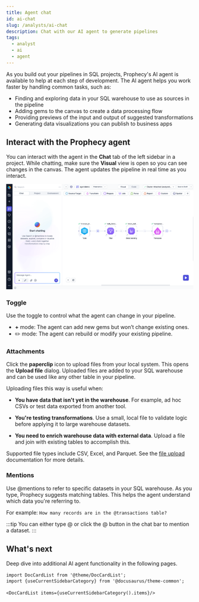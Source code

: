 ```yaml
---
title: Agent chat
id: ai-chat
slug: /analysts/ai-chat
description: Chat with our AI agent to generate pipelines
tags:
  - analyst
  - ai
  - agent
---
```


As you build out your pipelines in SQL projects, Prophecy's AI agent is available to help at each step of development. The AI agent helps you work faster by handling common tasks, such as:

- Finding and exploring data in your SQL warehouse to use as sources in the pipeline
- Adding gems to the canvas to create a data processing flow
- Providing previews of the input and output of suggested transformations
- Generating data visualizations you can publish to business apps

## Interact with the Prophecy agent

You can interact with the agent in the **Chat** tab of the left sidebar in a project. While chatting, make sure the **Visual** view is open so you can see changes in the canvas. The agent updates the pipeline in real time as you interact.

![AI agent](img/ai-chat.png)

### Toggle

Use the toggle to control what the agent can change in your pipeline.

- **+** mode: The agent can add new gems but won’t change existing ones.
- ✏️ mode: The agent can rebuild or modify your existing pipeline.

### Attachments

Click the **paperclip** icon to upload files from your local system. This opens the **Upload file** dialog. Uploaded files are added to your SQL warehouse and can be used like any other table in your pipeline.

Uploading files this way is useful when:

- **You have data that isn't yet in the warehouse**. For example, ad hoc CSVs or test data exported from another tool.

- **You're testing transformations**. Use a small, local file to validate logic before applying it to large warehouse datasets.

- **You need to enrich warehouse data with external data**. Upload a file and join with existing tables to accomplish this.

Supported file types include CSV, Excel, and Parquet. See the [file upload](/analysts/upload-file) documentation for more details.

### Mentions

Use @mentions to refer to specific datasets in your SQL warehouse. As you type, Prophecy suggests matching tables. This helps the agent understand which data you're referring to.

For example: `How many records are in the @transactions table?`

:::tip
You can either type @ or click the @ button in the chat bar to mention a dataset.
:::

## What's next

Deep dive into additional AI agent functionality in the following pages.

```mdx-code-block
import DocCardList from '@theme/DocCardList';
import {useCurrentSidebarCategory} from '@docusaurus/theme-common';

<DocCardList items={useCurrentSidebarCategory().items}/>
```
